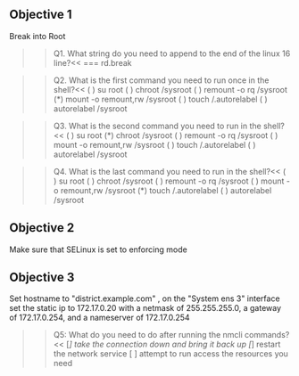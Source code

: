 ## Objective 1

Break into Root

>> Q1. What string do you need to append to the end of the linux 16 line?<<
=== rd.break

>> Q2. What is the first command you need to run once in the shell?<<
( ) su root
( ) chroot /sysroot
( ) remount -o rq /sysroot
(*) mount -o remount,rw /sysroot
( ) touch /.autorelabel
( ) autorelabel /sysroot

>> Q3. What is the second command you need to run in the shell?<<
( ) su root
(*) chroot /sysroot
( ) remount -o rq /sysroot
( ) mount -o remount,rw /sysroot
( ) touch /.autorelabel
( ) autorelabel /sysroot

>> Q4. What is the last command you need to run in the shell?<<
( ) su root
( ) chroot /sysroot
( ) remount -o rq /sysroot
( ) mount -o remount,rw /sysroot
(*) touch /.autorelabel
( ) autorelabel /sysroot


## Objective 2

Make sure that SELinux is set to enforcing mode

## Objective 3

Set hostname to "district.example.com" , on the "System ens 3" interface set the static ip to 172.17.0.20 with a netmask of 255.255.255.0, a gateway of 172.17.0.254, and a nameserver of 172.17.0.254

>>Q5: What do you need to do after running the nmcli commands?<<
[*] take the connection down and bring it back up
[*] restart the network service
[ ] attempt to run access the resources you need

